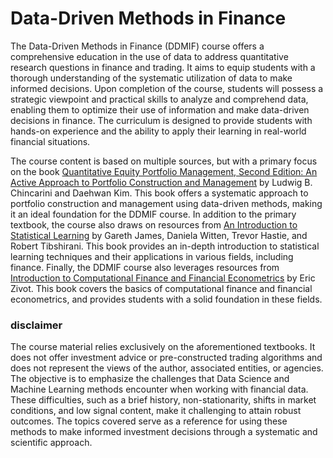 # Data-Driven Methods in Finance

The Data-Driven Methods in Finance (DDMIF) course offers a comprehensive education in the use of data to address quantitative research questions in finance and trading. It aims to equip students with a thorough understanding of the systematic utilization of data to make informed decisions. Upon completion of the course, students will possess a strategic viewpoint and practical skills to analyze and comprehend data, enabling them to optimize their use of information and make data-driven decisions in finance. The curriculum is designed to provide students with hands-on experience and the ability to apply their learning in real-world financial situations.

The course content is based on multiple sources, but with a primary focus on the book [Quantitative Equity Portfolio Management, Second Edition: An Active Approach to Portfolio Construction and Management](https://www.amazon.com/Quantitative-Equity-Portfolio-Management-Second/dp/1264268920) by Ludwig B. Chincarini and Daehwan Kim. This book offers a systematic approach to portfolio construction and management using data-driven methods, making it an ideal foundation for the DDMIF course.
In addition to the primary textbook, the course also draws on resources from [An Introduction to Statistical Learning](https://www.amazon.com/Introduction-Statistical-Learning-Applications-Statistics/dp/1071614177/ref=sr_1_1?crid=1YYMKPXF419FM&keywords=An+Introduction+to+Statistical+Learning&qid=1675135896&s=books&sprefix=an+introduction+to+statistical+learning%2Cstripbooks%2C718&sr=1-1) by Gareth James, Daniela Witten, Trevor Hastie, and Robert Tibshirani. This book provides an in-depth introduction to statistical learning techniques and their applications in various fields, including finance.
Finally, the DDMIF course also leverages resources from [Introduction to Computational Finance and Financial Econometrics](https://bookdown.org/compfinezbook/introcompfinr/) by Eric Zivot. This book covers the basics of computational finance and financial econometrics, and provides students with a solid foundation in these fields.

### disclaimer
The course material relies exclusively on the aforementioned textbooks. It does not offer investment advice or pre-constructed trading algorithms and does not represent the views of the author, associated entities, or agencies. The objective is to emphasize the challenges that Data Science and Machine Learning methods encounter when working with financial data. These difficulties, such as a brief history, non-stationarity, shifts in market conditions, and low signal content, make it challenging to attain robust outcomes. The topics covered serve as a reference for using these methods to make informed investment decisions through a systematic and scientific approach.
